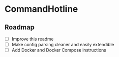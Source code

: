# CommandHotline

## Roadmap

- [ ] Improve this readme
- [ ] Make config parsing cleaner and easily extendible
- [ ] Add Docker and Docker Compose instructions
